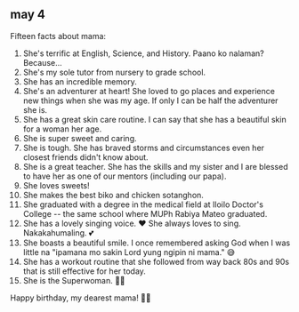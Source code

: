 ## may 4

Fifteen facts about mama: 

1. She's terrific at English, Science, and History. Paano ko nalaman? Because...
2. She's my sole tutor from nursery to grade school.
3. She has an incredible memory.
4. She's an adventurer at heart! She loved to go places and experience new things when she was my age. If only I can be half the adventurer she is.
5. She has a great skin care routine. I can say that she has a beautiful skin for a woman her age.
6. She is super sweet and caring.
7. She is tough. She has braved storms and circumstances even her closest friends didn't know about.
8. She is a great teacher. She has the skills and my sister and I are blessed to have her as one of our mentors (including our papa).
9. She loves sweets!
10. She makes the best biko and chicken sotanghon.
11. She graduated with a degree in the medical field at Iloilo Doctor's College -- the same school where MUPh Rabiya Mateo graduated.
12. She has a lovely singing voice. ❤ She always loves to sing. Nakakahumaling. 💕
13. She boasts a beautiful smile. I once remembered asking God when I was little na "ipamana mo sakin Lord yung ngipin ni mama." 😅
14. She has a workout routine that she followed from way back 80s and 90s that is still effective for her today.
15. She is the Superwoman. 🦸‍♀️

Happy birthday, my dearest mama! 🌹🌸
